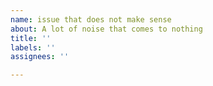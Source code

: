 ```yaml
---
name: issue that does not make sense
about: A lot of noise that comes to nothing
title: ''
labels: ''
assignees: ''

---
```



